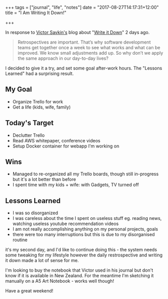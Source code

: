 +++
tags = ["journal", "life", "notes"]
date = "2017-08-27T14:17:31+12:00"
title = "I Am Writing It Down!"

+++

In response to [Victor Savkin's](https://blog.nrwl.io/@vsavkin) blog about "[Write it Down](https://blog.nrwl.io/write-it-down-55086ca4f2ee)" 2 days ago.

> Retrospectives are important. That’s why software development teams get together once a week to see what works and what can be improved. We know small adjustments add up. So why don’t we apply the same approach in our day-to-day lives?

I decided to give it a try, and set some goal after-work hours. The "Lessons Learned" had a surprising result.

## My Goal
- Organize Trello for work
- Get a life (kids, wife, family)

## Today's Target
- Declutter Trello
- Read AWS whitepaper, conference videos
- Setup Docker container for webapp I'm working on

## Wins
- Managed to re-organized all my Trello boards, though still in-progress but it's a lot better than before
- I spent time with my kids + wife: with Gadgets, TV turned off

## Lessons Learned
- I was so disorganized
- I was careless about the time I spent on useless stuff eg. reading news, watching useless youtube recommendation videos
- I am not really accomplishing anything on my personal projects, goals
- there were too many interruptions but this is due to my disorganised routine

it's my second day, and I'd like to continue doing this - the system needs some tweaking for my lifestyle however the daily restrospective and writing it down made a lot of sense for me.

I'm looking to buy the notebook that Victor used in his journal but don't know if it is available in New Zealand. For the meantime I'm sketching it manually on a A5 Art Notebook - works well though!

Have a great weekend!